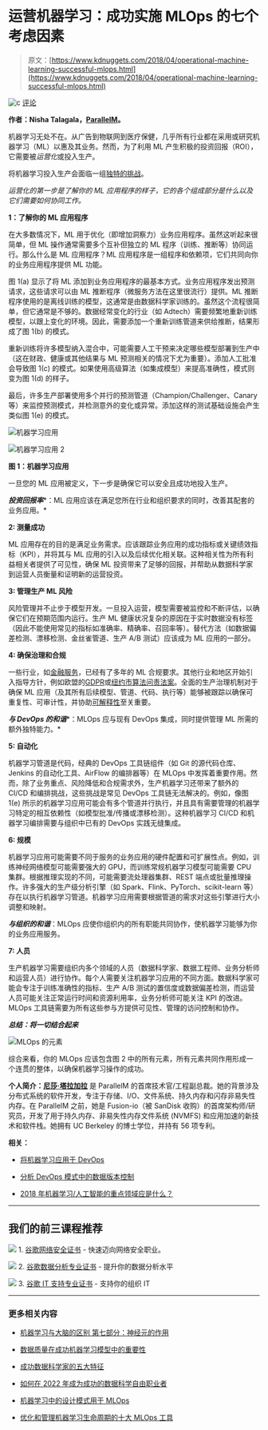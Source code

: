 # 运营机器学习：成功实施 MLOps 的七个考虑因素

> 原文：[https://www.kdnuggets.com/2018/04/operational-machine-learning-successful-mlops.html](https://www.kdnuggets.com/2018/04/operational-machine-learning-successful-mlops.html)

![c](../Images/3d9c022da2d331bb56691a9617b91b90.png) [评论](#comments)

**作者：Nisha Talagala，[ParallelM](http://www.parallelm.com/)。**

机器学习无处不在。从广告到物联网到医疗保健，几乎所有行业都在采用或研究机器学习（ML）以惠及其业务。然而，为了利用 ML 产生积极的投资回报（ROI），它需要被*运营化*或投入生产。

将机器学习投入生产会面临一组[独特的挑战](http://www.parallelm.com/more-machine-learning-models-than-ever-but-are-they-making-it-into-production/)。

*运营化的第一步是了解你的 ML 应用程序的样子，它的各个组成部分是什么以及它们需要如何协同工作。*

**1：了解你的 ML 应用程序**

在大多数情况下，ML 用于优化（即增加洞察力）业务应用程序。虽然这听起来很简单，但 ML 操作通常需要多个互补但独立的 ML 程序（训练、推断等）协同运行。那么什么是 ML 应用程序？ML 应用程序是一组程序和依赖项，它们共同向你的业务应用程序提供 ML 功能。

图 1(a) 显示了将 ML 添加到业务应用程序的最基本方式。业务应用程序发出预测请求，这些请求可以由 ML 推断程序（微服务方法在这里很流行）提供。ML 推断程序使用的是离线训练的模型，这通常是由数据科学家训练的。虽然这个流程很简单，但它通常是不够的。数据经常变化的行业（如 Adtech）需要频繁地重新训练模型，以跟上变化的环境。因此，需要添加一个重新训练管道来供给推断，结果形成了图 1(b) 的模式。

重新训练将许多模型纳入混合中，可能需要人工干预来决定哪些模型部署到生产中（这在财政、健康或其他结果与 ML 预测相关的情况下尤为重要）。添加人工批准会导致图 1(c) 的模式。如果使用高级算法（如集成模型）来提高准确性，模式则变为图 1(d) 的样子。

最后，许多生产部署使用多个并行的预测管道（Champion/Challenger、Canary 等）来监控预测模式，并检测意外的变化或异常。添加这样的测试基础设施会产生类似图 1(e) 的模式。

![机器学习应用](../Images/ff41052418e4c68a37d7bec58e6cec04.png)

![机器学习应用 2](../Images/c09837c953a3bbfbc7f43f58f164cb66.png)

**图 1：机器学习应用**

一旦您的 ML 应用被定义，下一步是确保它可以安全且成功地投入生产。

***投资回报率****：ML 应用应该在满足您所在行业和组织要求的同时，改善其配套的业务应用。*

**2: 测量成功**

ML 应用存在的目的是满足业务需求。应该跟踪业务应用的成功指标或关键绩效指标（KPI），并将其与 ML 应用的引入以及后续优化相关联。这种相关性为所有利益相关者提供了可见性，确保 ML 投资带来了足够的回报，并帮助从数据科学家到运营人员衡量和证明新的运营投资。

**3: 管理生产 ML 风险**

风险管理并不止步于模型开发。一旦投入运营，模型需要被监控和不断评估，以确保它们在预期范围内运行。生产 ML 健康状况复杂的原因在于实时数据没有标签（因此不能使用常见的指标如准确率、精确率、召回率等）。替代方法（如数据偏差检测、漂移检测、金丝雀管道、生产 A/B 测试）应该成为 ML 应用的一部分。

**4: 确保治理和合规**

一些行业，如[金融服务](https://www.federalreserve.gov/supervisionreg/srletters/sr1107a1.pdf)，已经有了多年的 ML 合规要求。其他行业和地区开始引入指导方针，例如欧盟的[GDPR](http://www.reubenbinns.com/blog/how-to-comply-with-gdpr-article-22-automated-credit-decisions/)或[纽约市算法问责法案](https://www.bizjournals.com/newyork/news/2017/12/13/n-y-c-council-passes-landmark-bill-to-ensure.html)。全面的生产治理机制对于确保 ML 应用（及其所有后续模型、管道、代码、执行等）能够被跟踪以确保可重复性、可审计性，并协助[可解释性](https://www.cc.gatech.edu/~alanwags/DLAI2016/(Gunning)%20IJCAI-16%20DLAI%20WS.pdf)至关重要。

***与 DevOps 的和谐****：MLOps 应与现有 DevOps 集成，同时提供管理 ML 所需的额外独特能力。*

**5: 自动化**

机器学习管道是代码，经典的 DevOps 工具链组件（如 Git 的源代码仓库、Jenkins 的自动化工具、AirFlow 的编排器等）在 MLOps 中发挥着重要作用。然而，除了业务重点、风险降低和合规需求外，生产机器学习还带来了额外的 CI/CD 和编排挑战，这些挑战是常见 DevOps 工具链无法解决的。例如，像图 1(e) 所示的机器学习应用可能会有多个管道并行执行，并且具有需要管理的机器学习特定的相互依赖性（如模型批准/传播或漂移检测）。这种机器学习 CI/CD 和机器学习编排需要与组织中已有的 DevOps 实践无缝集成。

**6: 规模**

机器学习应用可能需要不同于服务的业务应用的硬件配置和可扩展性点。例如，训练神经网络模型可能需要强大的 GPU，而训练常规机器学习模型可能需要 CPU 集群。根据推理实现的不同，可能需要流处理器集群、REST 端点或批量推理操作。许多强大的生产级分析引擎（如 Spark、Flink、PyTorch、scikit-learn 等）存在以执行机器学习管道。机器学习应用需要根据管道的需求对这些引擎进行大小调整和映射。

***与组织的和谐***：MLOps 应使你组织内的所有职能共同协作，使机器学习能够为你的业务应用服务。

**7: 人员**

生产机器学习需要组织内多个领域的人员（数据科学家、数据工程师、业务分析师和运营人员）进行协作。每个人需要关注机器学习应用的不同方面。数据科学家可能会专注于训练准确性的指标、生产 A/B 测试的置信度或数据偏差检测，而运营人员可能关注正常运行时间和资源利用率，业务分析师可能关注 KPI 的改进。MLOps 工具链需要为所有这些参与方提供可见性、管理的访问控制和协作。

***总结：将一切结合起来***

![MLOps 的元素](../Images/94c55c1cb9c630c35eac9c47f886a0b5.png)

综合来看，你的 MLOps 应该包含图 2 中的所有元素，所有元素共同作用形成一个连贯的整体，以确保机器学习操作的成功。

**个人简介：[尼莎·塔拉加拉](https://www.linkedin.com/in/nisha-talagala-6a6b20/)** 是 ParallelM 的首席技术官/工程副总裁。她的背景涉及分布式系统的软件开发，专注于存储、I/O、文件系统、持久内存和闪存非易失性内存。在 ParallelM 之前，她是 Fusion-io（被 SanDisk 收购）的首席架构师/研究员，开发了用于持久内存、非易失性内存文件系统 (NVMFS) 和应用加速的新技术和软件栈。她拥有 UC Berkeley 的博士学位，并持有 56 项专利。

**相关：**

+   [将机器学习应用于 DevOps](https://www.kdnuggets.com/2018/02/applying-machine-learning-devops.html)

+   [分析 DevOps 模式中的数据版本控制](https://www.kdnuggets.com/2017/08/data-version-control-analytics-devops-paradigm.html)

+   [2018 年机器学习/人工智能的重点领域应是什么？](https://www.kdnuggets.com/2018/04/focus-areas-ml-ai-2018.html)

* * *

## 我们的前三课程推荐

![](../Images/0244c01ba9267c002ef39d4907e0b8fb.png) 1\. [谷歌网络安全证书](https://www.kdnuggets.com/google-cybersecurity) - 快速迈向网络安全职业。

![](../Images/e225c49c3c91745821c8c0368bf04711.png) 2\. [谷歌数据分析专业证书](https://www.kdnuggets.com/google-data-analytics) - 提升你的数据分析水平

![](../Images/0244c01ba9267c002ef39d4907e0b8fb.png) 3\. [谷歌 IT 支持专业证书](https://www.kdnuggets.com/google-itsupport) - 支持你的组织 IT

* * *

### 更多相关内容

+   [机器学习与大脑的区别 第七部分：神经元的作用](https://www.kdnuggets.com/2022/08/machine-learning-like-brain-part-seven-neurons-good.html)

+   [数据质量在成功机器学习模型中的重要性](https://www.kdnuggets.com/2022/03/significance-data-quality-making-successful-machine-learning-model.html)

+   [成功数据科学家的五大特征](https://www.kdnuggets.com/2021/12/5-characteristics-successful-data-scientist.html)

+   [如何在 2022 年成为成功的数据科学自由职业者](https://www.kdnuggets.com/2022/02/become-successful-data-science-freelancer-2022.html)

+   [机器学习中的设计模式用于 MLOps](https://www.kdnuggets.com/2022/02/design-patterns-machine-learning-mlops.html)

+   [优化和管理机器学习生命周期的十大 MLOps 工具](https://www.kdnuggets.com/2022/10/top-10-mlops-tools-optimize-manage-machine-learning-lifecycle.html)
